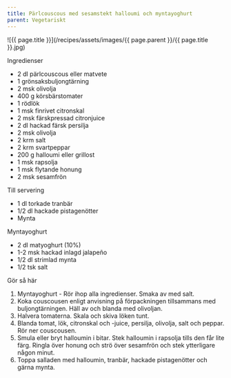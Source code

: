 ```yaml
---
title: Pärlcouscous med sesamstekt halloumi och myntayoghurt
parent: Vegetariskt
---
```

![{{ page.title }}](/recipes/assets/images/{{ page.parent }}/{{ page.title }}.jpg)

Ingredienser

- 2 dl pärlcouscous eller matvete
- 1 grönsaksbuljongtärning
- 2 msk olivolja
- 400 g körsbärstomater
- 1 rödlök
- 1 msk finrivet citronskal
- 2 msk färskpressad citronjuice
- 2 dl hackad färsk persilja
- 2 msk olivolja
- 2 krm salt
- 2 krm svartpeppar
- 200 g halloumi eller grillost
- 1 msk rapsolja
- 1 msk flytande honung
- 2 msk sesamfrön

Till servering

- 1 dl torkade tranbär
- 1/2 dl hackade pistagenötter
- Mynta

Myntayoghurt

- 2 dl matyoghurt (10%)
- 1-2 msk hackad inlagd jalapeño
- 1/2 dl strimlad mynta
- 1/2 tsk salt

Gör så här

1. Myntayoghurt - Rör ihop alla ingredienser. Smaka av med salt.
2. Koka couscousen enligt anvisning på förpackningen tillsammans med buljongtärningen. Häll av och blanda med olivoljan.
3. Halvera tomaterna. Skala och skiva löken tunt.
4. Blanda tomat, lök, citronskal och -juice, persilja, olivolja, salt och peppar. Rör ner couscousen.
5. Smula eller bryt halloumin i bitar. Stek halloumin i rapsolja tills den får lite färg. Ringla över honung och strö över sesamfrön och stek ytterligare någon minut.
6. Toppa salladen med halloumin, tranbär, hackade pistagenötter och gärna mynta.

